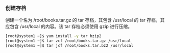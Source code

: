 ### 创建存档

创建一个名为 /root/books.tar.gz 的 tar 存档，其包含 /usr/local 的 tar 存档，其应包含 /usr/local 的内容。该 tar 存档必须使用 gzip 进行压缩。

```bash
[root@system1 ~]$ yum install -y tar bzip2
[root@system1 ~]$ tar zcf /root/books.tar.gz /usr/local 
[root@system1 ~]$ tar jcf /root/books.tar.bz2 /usr/local 
```

